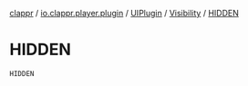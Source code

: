 [clappr](../../../index.md) / [io.clappr.player.plugin](../../index.md) / [UIPlugin](../index.md) / [Visibility](index.md) / [HIDDEN](./-h-i-d-d-e-n.md)

# HIDDEN

`HIDDEN`